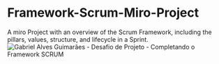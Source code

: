 # Framework-Scrum-Miro-Project
A miro Project with an overview of the Scrum Framework, including the pillars, values, structure, and lifecycle in a Sprint.
![Gabriel Alves Guimarães - Desafio de Projeto - Completando o Framework SCRUM](https://github.com/GabrielG1997/Framework-Scrum-Miro-Project/assets/17494401/f31cf6b7-890c-4bdb-8bab-39e73f53df21)
